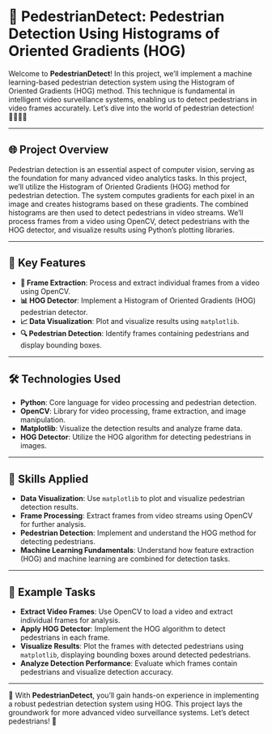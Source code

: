 # 🚶 PedestrianDetect: Pedestrian Detection Using Histograms of Oriented Gradients (HOG)

Welcome to **PedestrianDetect**! In this project, we’ll implement a machine learning-based pedestrian detection system using the Histogram of Oriented Gradients (HOG) method. This technique is fundamental in intelligent video surveillance systems, enabling us to detect pedestrians in video frames accurately. Let’s dive into the world of pedestrian detection! 🚶‍♂️🚶‍♀️

---

## 🌐 Project Overview

Pedestrian detection is an essential aspect of computer vision, serving as the foundation for many advanced video analytics tasks. In this project, we’ll utilize the Histogram of Oriented Gradients (HOG) method for pedestrian detection. The system computes gradients for each pixel in an image and creates histograms based on these gradients. The combined histograms are then used to detect pedestrians in video streams. We’ll process frames from a video using OpenCV, detect pedestrians with the HOG detector, and visualize results using Python’s plotting libraries.

---

## 🔑 Key Features

- **🎥 Frame Extraction**: Process and extract individual frames from a video using OpenCV.
- **📊 HOG Detector**: Implement a Histogram of Oriented Gradients (HOG) pedestrian detector.
- **📈 Data Visualization**: Plot and visualize results using `matplotlib`.
- **🔍 Pedestrian Detection**: Identify frames containing pedestrians and display bounding boxes.

---

## 🛠 Technologies Used

- **Python**: Core language for video processing and pedestrian detection.
- **OpenCV**: Library for video processing, frame extraction, and image manipulation.
- **Matplotlib**: Visualize the detection results and analyze frame data.
- **HOG Detector**: Utilize the HOG algorithm for detecting pedestrians in images.

---

## 🤖 Skills Applied

- **Data Visualization**: Use `matplotlib` to plot and visualize pedestrian detection results.
- **Frame Processing**: Extract frames from video streams using OpenCV for further analysis.
- **Pedestrian Detection**: Implement and understand the HOG method for detecting pedestrians.
- **Machine Learning Fundamentals**: Understand how feature extraction (HOG) and machine learning are combined for detection tasks.

---

## 📝 Example Tasks

- **Extract Video Frames**: Use OpenCV to load a video and extract individual frames for analysis.
- **Apply HOG Detector**: Implement the HOG algorithm to detect pedestrians in each frame.
- **Visualize Results**: Plot the frames with detected pedestrians using `matplotlib`, displaying bounding boxes around detected pedestrians.
- **Analyze Detection Performance**: Evaluate which frames contain pedestrians and visualize detection accuracy.

---

🚶 With **PedestrianDetect**, you’ll gain hands-on experience in implementing a robust pedestrian detection system using HOG. This project lays the groundwork for more advanced video surveillance systems. Let’s detect pedestrians! 🌟

